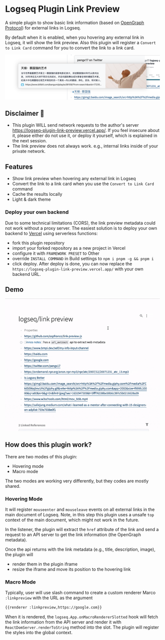 # Logseq Plugin Link Preview

A simple plugin to show basic link information (based on [OpenGraph Protocol](https://ogp.me/)) for external links in Logseq.

By default when it is enabled, when you hovering any external link in Logseq, it will show the link preview.
Also this plugin will register a `Convert to Link Card` command for you to convert the link to a link card.

![](hover-demo.png)

## Disclaimer 🚨

- This plugin WILL send network requests to the author's server https://logseq-plugin-link-preview.vercel.app/. If you feel insecure about it, please either do not use it, or deploy it yourself, which is explained in the next session.
- The link preview does not always work. e.g., internal links inside of your private network.

## Features

- Show link preview when hovering any external link in Logseq
- Convert the link to a link card when you use the `Convert to Link Card` command
- Cache the results locally
- Light & dark theme

### Deploy your own backend

Due to some technical limitations (CORS), the link preview metadata could not work without a proxy server.
The easiest solution is to deploy your own backend to [Vercel](https://vercel.com/) using serverless functions:

- fork this plugin repository
- import your forked repository as a new project in Vercel
- configure it with `FRAMEWORK PRESET` to Other
- override `INSTALL COMMAND` in Build settings to `npm i pnpm -g && pnpm i`
- click deploy. After deploy is done, you can now replace the `https://logseq-plugin-link-preview.vercel.app/` with your own backend URL.

## Demo

![](./demo.gif)

## How does this plugin work?

There are two modes of this plugin:
- Hovering mode
- Macro mode

The two modes are working very differently, but they codes are mostly shared.

### Hovering Mode

It will register `mouseenter` and `mouseleave` events on all external links in the main document of Logseq. Note, in this step this plugin uses a unsafe `top` context of the main document, which might not work in the future.

In the listener, the plugin will extract the `href` attribute of the link and send a request to an API server to get the link information (the OpenGraph metadata).

Once the api returns with the link metadata (e.g., title, description, image), the plugin will

- render them in the plugin iframe
- resize the iframe and move its position to the hovering link

### Macro Mode

Typically, user will use slash command to create a custom renderer Marco `:linkpreview` with the URL as the argument

```html
{{renderer :linkpreview,https://google.com}}
```

When it is rendered, the `logseq.App.onMacroRendererSlotted` hook will fetch the link information from the API server and render it with `ReactDomServer.renderToString` method into the slot. The plugin will register the styles into the global context.
